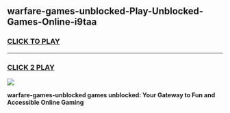 
## warfare-games-unblocked-Play-Unblocked-Games-Online-i9taa
<h3>
<a href="https://premium76.site?title=warfare-games-unblocked&ref=25A">CLICK TO PLAY</a></h3>
<hr>

<h3>
<a href="https://premium76.site?title=warfare-games-unblocked&ref=25A">CLICK 2 PLAY</a>
  
</h3>

<a href="https://premium76.site?title=warfare-games-unblocked&ref=25A"><img src="https://clearcache.store/games.png"></a>


**warfare-games-unblocked games unblocked: Your Gateway to Fun and Accessible Online Gaming**
